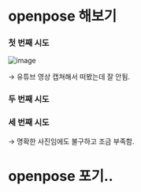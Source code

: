 # openpose 해보기

### 첫 번째 시도

![image](https://s3.us-west-2.amazonaws.com/secure.notion-static.com/0e8bf7d8-7853-4b1d-b535-748d099f3e7c/Untitled.png?X-Amz-Algorithm=AWS4-HMAC-SHA256&X-Amz-Content-Sha256=UNSIGNED-PAYLOAD&X-Amz-Credential=AKIAT73L2G45EIPT3X45%2F20220811%2Fus-west-2%2Fs3%2Faws4_request&X-Amz-Date=20220811T092911Z&X-Amz-Expires=86400&X-Amz-Signature=3467d3194ebf88237a2ecad220c435becaaeed504b778b07f30d71991f265d9d&X-Amz-SignedHeaders=host&response-content-disposition=filename%20%3D%22Untitled.png%22&x-id=GetObject)

→ 유튜브 영상 캡쳐해서 떠봤는데 잘 안됨.

### 두 번째 시도



### 세 번째 시도



→ 명확한 사진임에도 불구하고 조금 부족함.



# openpose 포기..
